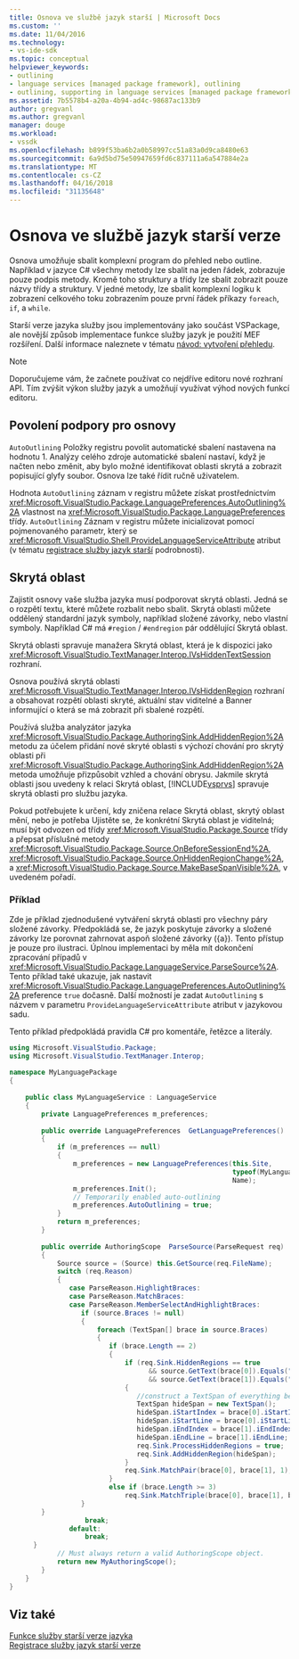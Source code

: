 ```yaml
---
title: Osnova ve službě jazyk starší | Microsoft Docs
ms.custom: ''
ms.date: 11/04/2016
ms.technology:
- vs-ide-sdk
ms.topic: conceptual
helpviewer_keywords:
- outlining
- language services [managed package framework], outlining
- outlining, supporting in language services [managed package framework]
ms.assetid: 7b5578b4-a20a-4b94-ad4c-98687ac133b9
author: gregvanl
ms.author: gregvanl
manager: douge
ms.workload:
- vssdk
ms.openlocfilehash: b899f53ba6b2a0b58997cc51a83a0d9ca8480e63
ms.sourcegitcommit: 6a9d5bd75e50947659fd6c837111a6a547884e2a
ms.translationtype: MT
ms.contentlocale: cs-CZ
ms.lasthandoff: 04/16/2018
ms.locfileid: "31135648"
---
```

# <a name="outlining-in-a-legacy-language-service"></a>Osnova ve službě jazyk starší verze
Osnova umožňuje sbalit komplexní program do přehled nebo outline. Například v jazyce C# všechny metody lze sbalit na jeden řádek, zobrazuje pouze podpis metody. Kromě toho struktury a třídy lze sbalit zobrazit pouze názvy třídy a struktury. V jedné metody, lze sbalit komplexní logiku k zobrazení celkového toku zobrazením pouze první řádek příkazy `foreach`, `if`, a `while`.  
  
 Starší verze jazyka služby jsou implementovány jako součást VSPackage, ale novější způsob implementace funkce služby jazyk je použití MEF rozšíření. Další informace naleznete v tématu [návod: vytvoření přehledu](../../extensibility/walkthrough-outlining.md).  
  
> [!NOTE]
>  Doporučujeme vám, že začnete používat co nejdříve editoru nové rozhraní API. Tím zvýšit výkon služby jazyk a umožňují využívat výhod nových funkcí editoru.  
  
## <a name="enabling-support-for-outlining"></a>Povolení podpory pro osnovy  
 `AutoOutlining` Položky registru povolit automatické sbalení nastavena na hodnotu 1. Analýzy celého zdroje automatické sbalení nastaví, když je načten nebo změnit, aby bylo možné identifikovat oblasti skrytá a zobrazit popisující glyfy soubor. Osnova lze také řídit ručně uživatelem.  
  
 Hodnota `AutoOutlining` záznam v registru můžete získat prostřednictvím <xref:Microsoft.VisualStudio.Package.LanguagePreferences.AutoOutlining%2A> vlastnost na <xref:Microsoft.VisualStudio.Package.LanguagePreferences> třídy. `AutoOutlining` Záznam v registru můžete inicializovat pomocí pojmenovaného parametr, který se <xref:Microsoft.VisualStudio.Shell.ProvideLanguageServiceAttribute> atribut (v tématu [registrace služby jazyk starší](../../extensibility/internals/registering-a-legacy-language-service1.md) podrobnosti).  
  
## <a name="the-hidden-region"></a>Skrytá oblast  
 Zajistit osnovy vaše služba jazyka musí podporovat skrytá oblasti. Jedná se o rozpětí textu, které můžete rozbalit nebo sbalit. Skrytá oblasti můžete oddělený standardní jazyk symboly, například složené závorky, nebo vlastní symboly. Například C# má `#region` / `#endregion` pár oddělující Skrytá oblast.  
  
 Skrytá oblasti spravuje manažera Skrytá oblast, která je k dispozici jako <xref:Microsoft.VisualStudio.TextManager.Interop.IVsHiddenTextSession> rozhraní.  
  
 Osnova používá skrytá oblasti <xref:Microsoft.VisualStudio.TextManager.Interop.IVsHiddenRegion> rozhraní a obsahovat rozpětí oblasti skryté, aktuální stav viditelné a Banner informující o která se má zobrazit při sbalené rozpětí.  
  
 Používá služba analyzátor jazyka <xref:Microsoft.VisualStudio.Package.AuthoringSink.AddHiddenRegion%2A> metodu za účelem přidání nové skryté oblasti s výchozí chování pro skrytý oblasti při <xref:Microsoft.VisualStudio.Package.AuthoringSink.AddHiddenRegion%2A> metoda umožňuje přizpůsobit vzhled a chování obrysu. Jakmile skrytá oblasti jsou uvedeny k relaci Skrytá oblast, [!INCLUDE[vsprvs](../../code-quality/includes/vsprvs_md.md)] spravuje skrytá oblasti pro službu jazyka.  
  
 Pokud potřebujete k určení, kdy zničena relace Skrytá oblast, skrytý oblast mění, nebo je potřeba Ujistěte se, že konkrétní Skrytá oblast je viditelná; musí být odvozen od třídy <xref:Microsoft.VisualStudio.Package.Source> třídy a přepsat příslušné metody <xref:Microsoft.VisualStudio.Package.Source.OnBeforeSessionEnd%2A>, <xref:Microsoft.VisualStudio.Package.Source.OnHiddenRegionChange%2A>, a <xref:Microsoft.VisualStudio.Package.Source.MakeBaseSpanVisible%2A>, v uvedeném pořadí.  
  
### <a name="example"></a>Příklad  
 Zde je příklad zjednodušené vytváření skrytá oblasti pro všechny páry složené závorky. Předpokládá se, že jazyk poskytuje závorky a složené závorky lze porovnat zahrnovat aspoň složené závorky ({a}). Tento přístup je pouze pro ilustraci. Úplnou implementaci by měla mít dokončení zpracování případů v <xref:Microsoft.VisualStudio.Package.LanguageService.ParseSource%2A>. Tento příklad také ukazuje, jak nastavit <xref:Microsoft.VisualStudio.Package.LanguagePreferences.AutoOutlining%2A> preference `true` dočasně. Další možností je zadat `AutoOutlining` s názvem v parametru `ProvideLanguageServiceAttribute` atribut v jazykovou sadu.  
  
 Tento příklad předpokládá pravidla C# pro komentáře, řetězce a literály.  
  
```csharp  
using Microsoft.VisualStudio.Package;  
using Microsoft.VisualStudio.TextManager.Interop;  
  
namespace MyLanguagePackage  
{  
  
    public class MyLanguageService : LanguageService  
    {  
        private LanguagePreferences m_preferences;  
  
        public override LanguagePreferences  GetLanguagePreferences()  
        {  
            if (m_preferences == null)  
            {  
                m_preferences = new LanguagePreferences(this.Site,  
                                                        typeof(MyLanguageService).GUID,  
                                                        Name);  
                m_preferences.Init();  
                // Temporarily enabled auto-outlining  
                m_preferences.AutoOutlining = true;  
            }  
            return m_preferences;  
        }  
  
        public override AuthoringScope  ParseSource(ParseRequest req)  
        {  
            Source source = (Source) this.GetSource(req.FileName);  
            switch (req.Reason)  
            {  
               case ParseReason.HighlightBraces:  
               case ParseReason.MatchBraces:  
               case ParseReason.MemberSelectAndHighlightBraces:  
                  if (source.Braces != null)  
                  {  
                      foreach (TextSpan[] brace in source.Braces)  
                      {  
                         if (brace.Length == 2)  
                         {  
                             if (req.Sink.HiddenRegions == true   
                                   && source.GetText(brace[0]).Equals("{")   
                                   && source.GetText(brace[1]).Equals("}"))  
                             {  
                                //construct a TextSpan of everything between the braces  
                                TextSpan hideSpan = new TextSpan();  
                                hideSpan.iStartIndex = brace[0].iStartIndex;  
                                hideSpan.iStartLine = brace[0].iStartLine;  
                                hideSpan.iEndIndex = brace[1].iEndIndex;  
                                hideSpan.iEndLine = brace[1].iEndLine;  
                                req.Sink.ProcessHiddenRegions = true;  
                                req.Sink.AddHiddenRegion(hideSpan);  
                             }  
                             req.Sink.MatchPair(brace[0], brace[1], 1);  
                         }  
                         else if (brace.Length >= 3)  
                             req.Sink.MatchTriple(brace[0], brace[1], brace[2], 1);  
                  }  
        }  
                   break;  
               default:  
                   break;  
      }  
            // Must always return a valid AuthoringScope object.  
            return new MyAuthoringScope();  
        }  
    }  
}  
```  
  
## <a name="see-also"></a>Viz také  
 [Funkce služby starší verze jazyka](../../extensibility/internals/legacy-language-service-features1.md)   
 [Registrace služby jazyk starší verze](../../extensibility/internals/registering-a-legacy-language-service1.md)